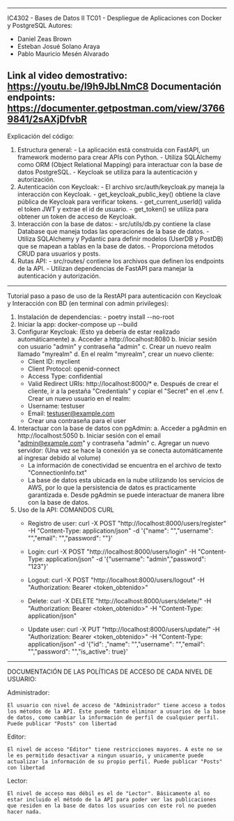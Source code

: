 ----------------------------------------------------------------------------------------------------------------------------

IC4302 - Bases de Datos II
TC01 - Despliegue de Aplicaciones con Docker y PostgreSQL
Autores:
  - Daniel Zeas Brown
  - Esteban Josué Solano Araya
  - Pablo Mauricio Mesén Alvarado 

Link al video demostrativo: https://youtu.be/I9h9JbLNmC8
Documentación endpoints: https://documenter.getpostman.com/view/37669841/2sAXjDfvbR
----------------------------------------------------------------------------------------------------------------------------

Explicación del código:

  1. Estructura general: 
    - La aplicación está construida con FastAPI, un framework moderno para crear APIs con Python.
    - Utiliza SQLAlchemy como ORM (Object Relational Mapping) para interactuar con la base de datos PostgreSQL.
    - Keycloak se utiliza para la autenticación y autorización.
  2. Autenticación con Keycloak:
    - El archivo src/auth/keycloak.py maneja la interacción con Keycloak.
    - get_keycloak_public_key() obtiene la clave pública de Keycloak para verificar tokens.
    - get_current_userId() valida el token JWT y extrae el id de usuario.
    - get_token() se utiliza para obtener un token de acceso de Keycloak.
  3. Interacción con la base de datos:
    - src/utils/db.py contiene la clase Database que maneja todas las operaciones de la base de datos.
    - Utiliza SQLAlchemy y Pydantic para definir modelos (UserDB y PostDB) que se mapean a tablas en la base de datos.
    - Proporciona métodos CRUD para usuarios y posts.
  4. Rutas API:
    - src/routes/ contiene los archivos que definen los endpoints de la API.
    - Utilizan dependencias de FastAPI para manejar la autenticación y autorización.

----------------------------------------------------------------------------------------------------------------------------

Tutorial paso a paso de uso de la RestAPI para autenticación con Keycloak y Interacción con BD (en terminal con admin privileges):
  1. Instalación de dependencias:
    - poetry install --no-root
  2. Iniciar la app:
    docker-compose up --build
  3. Configurar Keycloak: (Esto ya debería de estar realizado automáticamente) 
    a. Acceder a http://localhost:8080
    b. Iniciar sesión con usuario "admin" y contraseña "admin"
    c. Crear un nuevo realm llamado "myrealm"
    d. En el realm "myrealm", crear un nuevo cliente:
      - Client ID: myclient
      - Client Protocol: openid-connect
      - Access Type: confidential
      - Valid Redirect URIs: http://localhost:8000/*
    e. Después de crear el cliente, ir a la pestaña "Credentials" y copiar el "Secret" en el .env
      f. Crear un nuevo usuario en el realm:
      - Username: testuser
      - Email: testuser@example.com
      - Crear una contraseña para el user
  4. Interactuar con la base de datos con pgAdmin:
    a. Acceder a pgAdmin en http://localhost:5050
    b. Iniciar sesión con el email "admin@example.com" y contraseña "admin"
    c. Agregar un nuevo servidor: (Una vez se hace la conexión ya se conecta automáticamente al ingresar debido al volume)
      - La información de conectividad se encuentra en el
        archivo de texto "ConnectionInfo.txt"
      - La base de datos esta ubicada en la nube utilizando los servicios de AWS, por lo que la persistencia de datos es practicamente garantizada
    e. Desde pgAdmin se puede interactuar de manera libre con la base de datos.
  5. Uso de la API:
      COMANDOS CURL
      - Registro de user: 
        curl -X POST "http://localhost:8000/users/register" -H "Content-Type: application/json" -d '{"name": "","username": "","email": "","password": ""}'

      - Login:
        curl -X POST "http://localhost:8000/users/login" -H "Content-Type: application/json" -d '{"username": "admin","password": "123"}'

      - Logout:
        curl -X POST "http://localhost:8000/users/logout" -H "Authorization: Bearer <token_obtenido>"

      - Delete:
        curl -X DELETE "http://localhost:8000/users/delete/<username>" -H "Authorization: Bearer <token_obtenido>" -H "Content-Type: application/json"

      - Update user:
        curl -X PUT "http://localhost:8000/users/update/<username>" -H "Authorization: Bearer <token_obtenido>" -H "Content-Type: application/json" -d '{"id": ,"name": "","username": "","email": "","password": "","is_active": true}'

----------------------------------------------------------------------------------------------------------------------------

DOCUMENTACIÓN DE LAS POLÍTICAS DE ACCESO DE CADA NIVEL DE USUARIO:

  Administrador:

    El usuario con nivel de acceso de "Administrador" tiene acceso a todos los métodos de la API. Este puede tanto eliminar a usuarios de la base de datos, como cambiar la información de perfil de cualquier perfil. Puede publicar "Posts" con libertad

  Editor:

    El nivel de acceso "Editor" tiene restricciones mayores. A este no se le es permitido desactivar a ningun usuario, y unicamente puede actualizar la información de su propio perfil. Puede publicar "Posts" con libertad

  Lector:

    El nivel de acceso mas débil es el de "Lector". Básicamente al no estar incluido el método de la API para poder ver las publicaciones que residen en la base de datos los usuarios con este rol no pueden hacer nada. 

